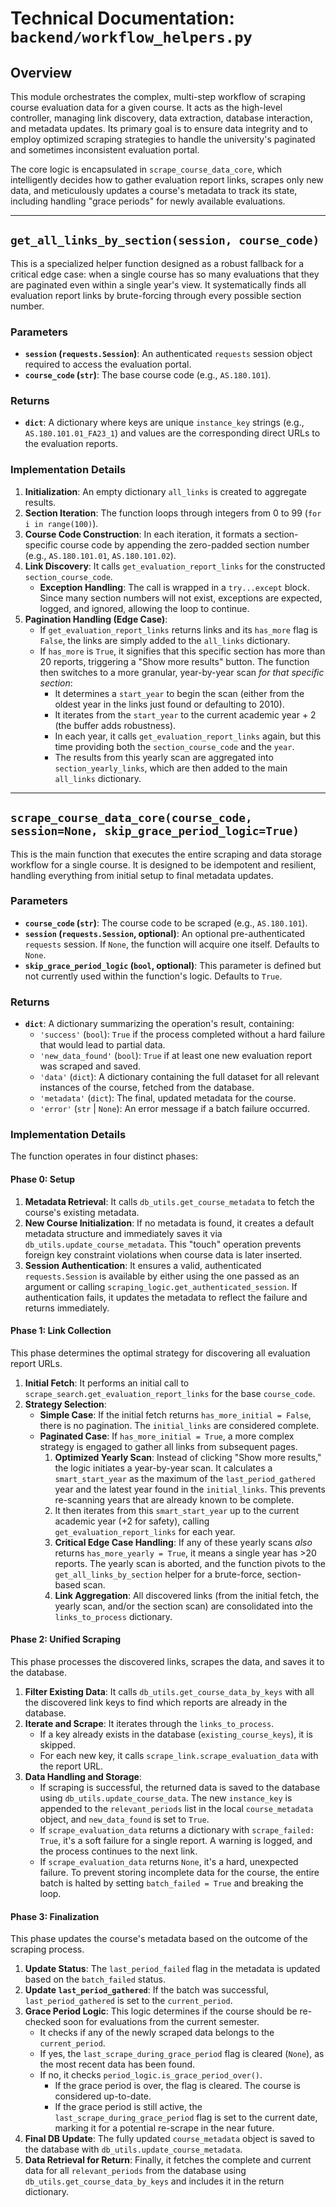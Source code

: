 # Technical Documentation: `backend/workflow_helpers.py`

## Overview

This module orchestrates the complex, multi-step workflow of scraping course evaluation data for a given course. It acts as the high-level controller, managing link discovery, data extraction, database interaction, and metadata updates. Its primary goal is to ensure data integrity and to employ optimized scraping strategies to handle the university's paginated and sometimes inconsistent evaluation portal.

The core logic is encapsulated in `scrape_course_data_core`, which intelligently decides how to gather evaluation report links, scrapes only new data, and meticulously updates a course's metadata to track its state, including handling "grace periods" for newly available evaluations.

---

## `get_all_links_by_section(session, course_code)`

This is a specialized helper function designed as a robust fallback for a critical edge case: when a single course has so many evaluations that they are paginated even within a single year's view. It systematically finds all evaluation report links by brute-forcing through every possible section number.

### Parameters

-   **`session` (`requests.Session`)**: An authenticated `requests` session object required to access the evaluation portal.
-   **`course_code` (`str`)**: The base course code (e.g., `AS.180.101`).

### Returns

-   **`dict`**: A dictionary where keys are unique `instance_key` strings (e.g., `AS.180.101.01_FA23_1`) and values are the corresponding direct URLs to the evaluation reports.

### Implementation Details

1.  **Initialization**: An empty dictionary `all_links` is created to aggregate results.
2.  **Section Iteration**: The function loops through integers from 0 to 99 (`for i in range(100)`).
3.  **Course Code Construction**: In each iteration, it formats a section-specific course code by appending the zero-padded section number (e.g., `AS.180.101.01`, `AS.180.101.02`).
4.  **Link Discovery**: It calls `get_evaluation_report_links` for the constructed `section_course_code`.
    -   **Exception Handling**: The call is wrapped in a `try...except` block. Since many section numbers will not exist, exceptions are expected, logged, and ignored, allowing the loop to continue.
5.  **Pagination Handling (Edge Case)**:
    -   If `get_evaluation_report_links` returns links and its `has_more` flag is `False`, the links are simply added to the `all_links` dictionary.
    -   If `has_more` is `True`, it signifies that this specific section has more than 20 reports, triggering a "Show more results" button. The function then switches to a more granular, year-by-year scan *for that specific section*:
        -   It determines a `start_year` to begin the scan (either from the oldest year in the links just found or defaulting to 2010).
        -   It iterates from the `start_year` to the current academic year + 2 (the buffer adds robustness).
        -   In each year, it calls `get_evaluation_report_links` again, but this time providing both the `section_course_code` and the `year`.
        -   The results from this yearly scan are aggregated into `section_yearly_links`, which are then added to the main `all_links` dictionary.

---

## `scrape_course_data_core(course_code, session=None, skip_grace_period_logic=True)`

This is the main function that executes the entire scraping and data storage workflow for a single course. It is designed to be idempotent and resilient, handling everything from initial setup to final metadata updates.

### Parameters

-   **`course_code` (`str`)**: The course code to be scraped (e.g., `AS.180.101`).
-   **`session` (`requests.Session`, optional)**: An optional pre-authenticated `requests` session. If `None`, the function will acquire one itself. Defaults to `None`.
-   **`skip_grace_period_logic` (`bool`, optional)**: This parameter is defined but not currently used within the function's logic. Defaults to `True`.

### Returns

-   **`dict`**: A dictionary summarizing the operation's result, containing:
    -   `'success'` (`bool`): `True` if the process completed without a hard failure that would lead to partial data.
    -   `'new_data_found'` (`bool`): `True` if at least one new evaluation report was scraped and saved.
    -   `'data'` (`dict`): A dictionary containing the full dataset for all relevant instances of the course, fetched from the database.
    -   `'metadata'` (`dict`): The final, updated metadata for the course.
    -   `'error'` (`str` | `None`): An error message if a batch failure occurred.

### Implementation Details

The function operates in four distinct phases:

#### Phase 0: Setup

1.  **Metadata Retrieval**: It calls `db_utils.get_course_metadata` to fetch the course's existing metadata.
2.  **New Course Initialization**: If no metadata is found, it creates a default metadata structure and immediately saves it via `db_utils.update_course_metadata`. This "touch" operation prevents foreign key constraint violations when course data is later inserted.
3.  **Session Authentication**: It ensures a valid, authenticated `requests.Session` is available by either using the one passed as an argument or calling `scraping_logic.get_authenticated_session`. If authentication fails, it updates the metadata to reflect the failure and returns immediately.

#### Phase 1: Link Collection

This phase determines the optimal strategy for discovering all evaluation report URLs.

1.  **Initial Fetch**: It performs an initial call to `scrape_search.get_evaluation_report_links` for the base `course_code`.
2.  **Strategy Selection**:
    -   **Simple Case**: If the initial fetch returns `has_more_initial = False`, there is no pagination. The `initial_links` are considered complete.
    -   **Paginated Case**: If `has_more_initial = True`, a more complex strategy is engaged to gather all links from subsequent pages.
        1.  **Optimized Yearly Scan**: Instead of clicking "Show more results," the logic initiates a year-by-year scan. It calculates a `smart_start_year` as the maximum of the `last_period_gathered` year and the latest year found in the `initial_links`. This prevents re-scanning years that are already known to be complete.
        2.  It then iterates from this `smart_start_year` up to the current academic year (+2 for safety), calling `get_evaluation_report_links` for each year.
        3.  **Critical Edge Case Handling**: If any of these yearly scans *also* returns `has_more_yearly = True`, it means a single year has >20 reports. The yearly scan is aborted, and the function pivots to the `get_all_links_by_section` helper for a brute-force, section-based scan.
        4.  **Link Aggregation**: All discovered links (from the initial fetch, the yearly scan, and/or the section scan) are consolidated into the `links_to_process` dictionary.

#### Phase 2: Unified Scraping

This phase processes the discovered links, scrapes the data, and saves it to the database.

1.  **Filter Existing Data**: It calls `db_utils.get_course_data_by_keys` with all the discovered link keys to find which reports are already in the database.
2.  **Iterate and Scrape**: It iterates through the `links_to_process`.
    -   If a key already exists in the database (`existing_course_keys`), it is skipped.
    -   For each new key, it calls `scrape_link.scrape_evaluation_data` with the report URL.
3.  **Data Handling and Storage**:
    -   If scraping is successful, the returned data is saved to the database using `db_utils.update_course_data`. The new `instance_key` is appended to the `relevant_periods` list in the local `course_metadata` object, and `new_data_found` is set to `True`.
    -   If `scrape_evaluation_data` returns a dictionary with `scrape_failed: True`, it's a soft failure for a single report. A warning is logged, and the process continues to the next link.
    -   If `scrape_evaluation_data` returns `None`, it's a hard, unexpected failure. To prevent storing incomplete data for the course, the entire batch is halted by setting `batch_failed = True` and breaking the loop.

#### Phase 3: Finalization

This phase updates the course's metadata based on the outcome of the scraping process.

1.  **Update Status**: The `last_period_failed` flag in the metadata is updated based on the `batch_failed` status.
2.  **Update `last_period_gathered`**: If the batch was successful, `last_period_gathered` is set to the `current_period`.
3.  **Grace Period Logic**: This logic determines if the course should be re-checked soon for evaluations from the current semester.
    -   It checks if any of the newly scraped data belongs to the `current_period`.
    -   If yes, the `last_scrape_during_grace_period` flag is cleared (`None`), as the most recent data has been found.
    -   If no, it checks `period_logic.is_grace_period_over()`.
        -   If the grace period is over, the flag is cleared. The course is considered up-to-date.
        -   If the grace period is still active, the `last_scrape_during_grace_period` flag is set to the current date, marking it for a potential re-scrape in the near future.
4.  **Final DB Update**: The fully updated `course_metadata` object is saved to the database with `db_utils.update_course_metadata`.
5.  **Data Retrieval for Return**: Finally, it fetches the complete and current data for all `relevant_periods` from the database using `db_utils.get_course_data_by_keys` and includes it in the return dictionary.